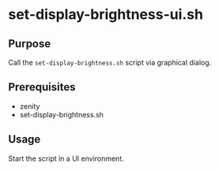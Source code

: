 # set-display-brightness-ui.sh

## Purpose

Call the `set-display-brightness.sh` script via graphical dialog.

## Prerequisites

- zenity
- set-display-brightness.sh

## Usage

Start the script in a UI environment.

